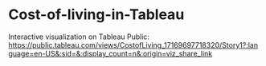 # Cost-of-living-in-Tableau

Interactive visualization on Tableau Public: 
https://public.tableau.com/views/CostofLiving_17169697718320/Story1?:language=en-US&:sid=&:display_count=n&:origin=viz_share_link
